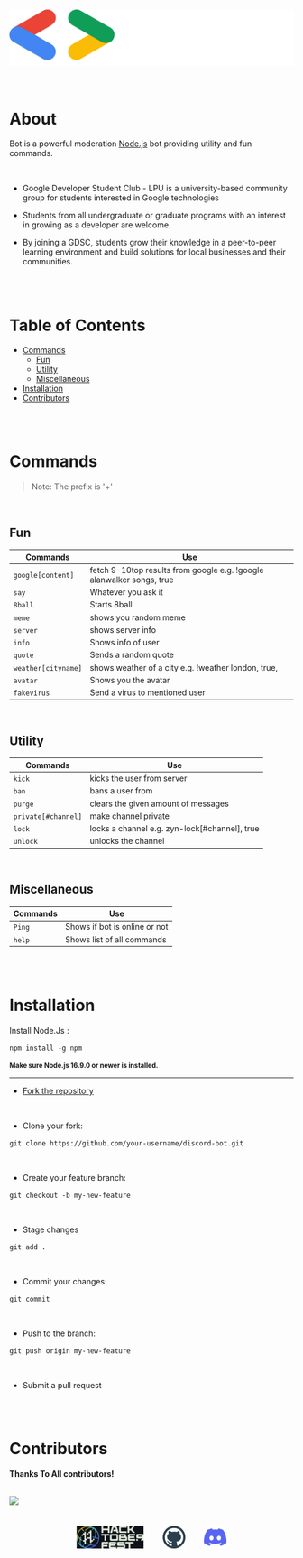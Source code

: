 <br>
<br>

<div align ="center"><a href="https://gdsc.community.dev/lovely-professional-university-jalandhar/"> <img src ="assets/discord-bot.svg" width="546"> </a></div>

<br>
<br>

# About

Bot is a powerful moderation [Node.js](https://nodejs.org) bot providing utility and fun commands.

<br>

-  Google Developer Student Club - LPU is a university-based community group for students interested in Google technologies

- Students from all undergraduate or graduate programs with an interest in growing as a developer are welcome.

- By joining a GDSC, students grow their knowledge in a peer-to-peer learning environment and build solutions for local businesses and their communities.


<br>
<br>

# Table of Contents

- [Commands](#Commands)
    - [Fun](#Fun)
    - [Utility](#Utility)
    - [Miscellaneous](#Miscellaneous)
- [Installation](#Installation)
- [Contributors](#Contributors)

<br>
<br>

# Commands
> Note: The prefix is '+'

<br>

##  Fun

| Commands | Use |
| --- | --- |
| `google[content]` | fetch 9-10top results from google e.g. !google alanwalker songs, true |
| `say` | Whatever you ask it |
| `8ball` | Starts 8ball |
| `meme` | shows you random meme |
| `server` | shows server info |
| `info` | Shows info of user |
| `quote` | Sends a random quote |
| `weather[cityname]` | shows weather of a city e.g. !weather london, true, |
| `avatar` | Shows you the avatar |
| `fakevirus` | Send a virus to mentioned user |

<br>

## Utility

| Commands | Use |
| --- | --- |
| `kick` | kicks the user from server |
| `ban` |bans a user from |server,
| `purge` | clears the given amount of messages |
| `private[#channel]` | make channel private |
| `lock` | locks a channel e.g. zyn-lock[#channel], true |
| `unlock` | unlocks the channel |

<br>

## Miscellaneous

| Commands | Use |
| --- | --- |
| `Ping` | Shows if bot is online or not |
| `help` | Shows list of all commands |

<br>
<br>

# Installation

Install Node.Js :
```
npm install -g npm
```

<small>**Make sure Node.js 16.9.0 or newer is installed.** </small>
<br>

<hr>

* [Fork the repository](https://github.com/gdsclpu/discord-bot/fork)

<br>

* Clone your fork:
``` 
git clone https://github.com/your-username/discord-bot.git 
```
<br>

* Create your feature branch: 
```
git checkout -b my-new-feature
```
<br>

* Stage changes 
```
git add .
```
<br>

* Commit your changes: 
 ```
 git commit
 ```
 
 <br>

* Push to the branch: 
```
git push origin my-new-feature
```

<br>

* Submit a pull request

<br>
<br>

# Contributors

**Thanks To All contributors!**

<br>

<a href = "https://github.com/gdsclpu/discord-bot/graphs/contributorss">
   <img src = "https://contrib.rocks/image?repo=gdsclpu/discord-bot"/>
</a>

<br>
<br>
<br>

 <div align="center">
 <a   target="_blank" href="https://hacktoberfest.com">
			<img src="assets/hacktober.svg"  height="40" ></a>&nbsp;&nbsp;&nbsp;&nbsp;&nbsp;
        <a style="margin-left: 10px;" target="_blank" href="https://github.com/gdsclpu/discord-bot">
		<img src="assets/github.svg" height="40"></a>&nbsp;&nbsp;&nbsp;&nbsp;&nbsp;
        <a style="margin-left: 10px;" target="_blank" href="https://discord.gg/jd2aNCAHrr">
			<img src="assets/discord.svg" height="40"
            width ="40"></a>
      </div>
